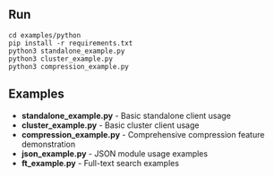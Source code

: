 ## Run
```
cd examples/python
pip install -r requirements.txt
python3 standalone_example.py
python3 cluster_example.py
python3 compression_example.py
```

## Examples

- **standalone_example.py** - Basic standalone client usage
- **cluster_example.py** - Basic cluster client usage  
- **compression_example.py** - Comprehensive compression feature demonstration
- **json_example.py** - JSON module usage examples
- **ft_example.py** - Full-text search examples
